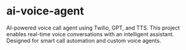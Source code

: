 # ai-voice-agent
AI-powered voice call agent using Twilio, GPT, and TTS. This project enables real-time voice conversations with an intelligent assistant. Designed for smart call automation and custom voice agents.
